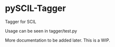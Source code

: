 # pySCIL-Tagger
Tagger for SCIL

Usage can be seen in tagger/test.py

More documentation to be added later. This is a WIP.

